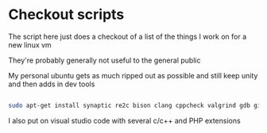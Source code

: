 Checkout scripts
=======

The script here just does a checkout of a list of the things I work on for a new linux vm

They're probably generally not useful to the general public

My personal ubuntu gets as much ripped out as possible and still keep unity
and then adds in dev tools

```bash

sudo apt-get install synaptic re2c bison clang cppcheck valgrind gdb git-cola meld nemiver autoconf lcov libxml2-dev

```

I also put on visual studio code with several c/c++ and PHP extensions
